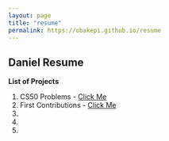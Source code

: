 ```yaml
---
layout: page
title: "resume"
permalink: https://obakepi.github.io/resume
---
```




## Daniel Resume


**List of Projects**

1. CS50 Problems - [Click Me](https://github.com/code50/154463919)
2. First Contributions - [Click Me](https://github.com/code50/154463919)
3. 
4. 
5. 